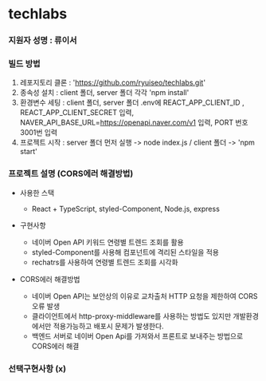 # techlabs

### 지원자 성명 : 류이서

### 빌드 방법

1. 레포지토리 클론 : 'https://github.com/ryuiseo/techlabs.git'
2. 종속성 설치 : client 폴더, server 폴더 각각 'npm install'
3. 환경변수 세팅 : client 폴더, server 폴더 .env에 REACT_APP_CLIENT_ID , REACT_APP_CLIENT_SECRET 입력, NAVER_API_BASE_URL=https://openapi.naver.com/v1 입력, PORT 번호 3001번 입력
4. 프로젝트 시작 : server 폴더 먼저 실행 -> node index.js / client 폴더 -> 'npm start'

### 프로젝트 설명 (CORS에러 해결방법)

- 사용한 스택

  - React + TypeScript, styled-Component, Node.js, express

- 구현사항

  - 네이버 Open API 키워드 연령별 트렌드 조회를 활용
  - styled-Component를 사용해 컴포넌트에 격리된 스타일을 적용
  - rechatrs를 사용하여 연령별 트렌드 조회를 시각화

- CORS에러 해결방법
  - 네이버 Open API는 보안상의 이유로 교차출처 HTTP 요청을 제한하여 CORS 오류 발생
  - 클라이언트에서 http-proxy-middleware를 사용하는 방법도 있지만 개발환경에서만 적용가능하고 배포시 문제가 발생한다.
  - 백엔드 서버로 네이버 Open Api를 가져와서 프론트로 보내주는 방법으로 CORS에러 해결

### 선택구현사항 (x)
